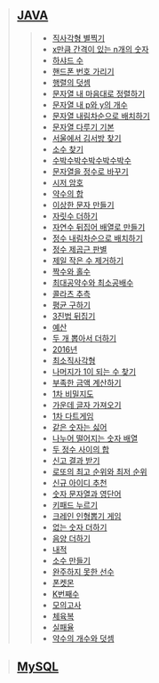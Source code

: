 [link-level-1-JAVA]: https://github.com/gogoma-code/programmers-codding-test/tree/main/LEVEL%201/JAVA
[link-level-1-MySQL]: https://github.com/gogoma-code/programmers-codding-test/tree/main/LEVEL%201/MySQL

[직사각형 별찍기]: https://github.com/gogoma-code/programmers-codding-test/blob/main/LEVEL%201/JAVA/직사각형%20별찍기.java
[x만큼 간격이 있는 n개의 숫자]: https://github.com/gogoma-code/programmers-codding-test/blob/main/LEVEL%201/JAVA/x만큼%20간격이%20있는%20n개의%20숫자.java
[하샤드 수]: https://github.com/gogoma-code/programmers-codding-test/blob/main/LEVEL%201/JAVA/하샤드%20수.java
[핸드폰 번호 가리기]: https://github.com/gogoma-code/programmers-codding-test/blob/main/LEVEL%201/JAVA/핸드폰%20번호%20가리기.java
[행렬의 덧셈]: https://github.com/gogoma-code/programmers-codding-test/blob/main/LEVEL%201/JAVA/행렬의%20덧셈.java
[문자열 내 마음대로 정렬하기]: https://github.com/gogoma-code/programmers-codding-test/blob/main/LEVEL%201/JAVA/문자열%20내%20마음대로%20정렬하기.java
[문자열 내 p와 y의 개수]: https://github.com/gogoma-code/programmers-codding-test/blob/main/LEVEL%201/JAVA/문자열%20내%20p와%20y의%20개수.java
[문자열 내림차순으로 배치하기]: https://github.com/gogoma-code/programmers-codding-test/blob/main/LEVEL%201/JAVA/문자열%20내림차순으로%20배치하기.java
[문자열 다루기 기본]: https://github.com/gogoma-code/programmers-codding-test/blob/main/LEVEL%201/JAVA/문자열%20다루기%20기본.java
[서울에서 김서방 찾기]: https://github.com/gogoma-code/programmers-codding-test/blob/main/LEVEL%201/JAVA/서울에서%20김서방%20찾기.java
[소수 찾기]: https://github.com/gogoma-code/programmers-codding-test/blob/main/LEVEL%201/JAVA/소수%20찾기.java
[수박수박수박수박수박수]: https://github.com/gogoma-code/programmers-codding-test/blob/main/LEVEL%201/JAVA/수박수박수박수박수박수.java
[문자열을 정수로 바꾸기]: https://github.com/gogoma-code/programmers-codding-test/blob/main/LEVEL%201/JAVA/문자열을%20정수로%20바꾸기.java
[시저 암호]: https://github.com/gogoma-code/programmers-codding-test/blob/main/LEVEL%201/JAVA/시저%20암호.java
[약수의 합]: https://github.com/gogoma-code/programmers-codding-test/blob/main/LEVEL%201/JAVA/약수의%20합.java
[이상한 문자 만들기]: https://github.com/gogoma-code/programmers-codding-test/blob/main/LEVEL%201/JAVA/이상한%20문자%20만들기.java
[자릿수 더하기]: https://github.com/gogoma-code/programmers-codding-test/blob/main/LEVEL%201/JAVA/자릿수%20더하기.java
[자연수 뒤집어 배열로 만들기]: https://github.com/gogoma-code/programmers-codding-test/blob/main/LEVEL%201/JAVA/자연수%20뒤집어%20배열로%20만들기.java
[정수 내림차순으로 배치하기]: https://github.com/gogoma-code/programmers-codding-test/blob/main/LEVEL%201/JAVA/정수%20내림차순으로%20배치하기.java
[정수 제곱근 판별]: https://github.com/gogoma-code/programmers-codding-test/blob/main/LEVEL%201/JAVA/정수%20제곱근%20판별.java
[제일 작은 수 제거하기]: https://github.com/gogoma-code/programmers-codding-test/blob/main/LEVEL%201/JAVA/제일%20작은%20수%20제거하기.java
[짝수와 홀수]: https://github.com/gogoma-code/programmers-codding-test/blob/main/LEVEL%201/JAVA/짝수와%20홀수.java
[최대공약수와 최소공배수]: https://github.com/gogoma-code/programmers-codding-test/blob/main/LEVEL%201/JAVA/최대공약수와%20최소공배수.java
[콜라츠 추측]: https://github.com/gogoma-code/programmers-codding-test/blob/main/LEVEL%201/JAVA/콜라츠%20추측.java
[평균 구하기]: https://github.com/gogoma-code/programmers-codding-test/blob/main/LEVEL%201/JAVA/평균%20구하기.java
[3진법 뒤집기]: https://github.com/gogoma-code/programmers-codding-test/blob/main/LEVEL%201/JAVA/3진법%20뒤집기.java
[예산]: https://github.com/gogoma-code/programmers-codding-test/blob/main/LEVEL%201/JAVA/예산.java
[두 개 뽑아서 더하기]: https://github.com/gogoma-code/programmers-codding-test/blob/main/LEVEL%201/JAVA/두%20개%20뽑아서%20더하기.java
[2016년]: https://github.com/gogoma-code/programmers-codding-test/blob/main/LEVEL%201/JAVA/2016년.java
[최소직사각형]: https://github.com/gogoma-code/programmers-codding-test/blob/main/LEVEL%201/JAVA/최소직사각형.java
[나머지가 1이 되는 수 찾기]: https://github.com/gogoma-code/programmers-codding-test/blob/main/LEVEL%201/JAVA/나머지가%201이%20되는%20수%20찾기.java
[부족한 금액 계산하기]: https://github.com/gogoma-code/programmers-codding-test/blob/main/LEVEL%201/JAVA/부족한%20금액%20계산하기.java
[1차 비밀지도]: https://github.com/gogoma-code/programmers-codding-test/blob/main/LEVEL%201/JAVA/1차%20비밀지도.java
[가운데 글자 가져오기]: https://github.com/gogoma-code/programmers-codding-test/blob/main/LEVEL%201/JAVA/가운데%20글자%20가져오기.java
[1차 다트게임]: https://github.com/gogoma-code/programmers-codding-test/blob/main/LEVEL%201/JAVA/1차%20다트게임.java
[같은 숫자는 싫어]: https://github.com/gogoma-code/programmers-codding-test/blob/main/LEVEL%201/JAVA/같은%20숫자는%20싫어.java
[나누어 떨어지는 숫자 배열]: https://github.com/gogoma-code/programmers-codding-test/blob/main/LEVEL%201/JAVA/나누어%20떨어지는%20숫자%20배열.java
[두 정수 사이의 합]: https://github.com/gogoma-code/programmers-codding-test/blob/main/LEVEL%201/JAVA/두%20정수%20사이의%20합.java
[신고 결과 받기]: https://github.com/gogoma-code/programmers-codding-test/blob/main/LEVEL%201/JAVA/신고%20결과%20받기.java
[로또의 최고 순위와 최저 순위]: https://github.com/gogoma-code/programmers-codding-test/blob/main/LEVEL%201/JAVA/로또의%20최고%20순위와%20최저%20순위.java
[신규 아이디 추천]: https://github.com/gogoma-code/programmers-codding-test/blob/main/LEVEL%201/JAVA/신규%20아이디%20추천.java
[숫자 문자열과 영단어]: https://github.com/gogoma-code/programmers-codding-test/blob/main/LEVEL%201/JAVA/숫자%20문자열과%20영단어.java
[키패드 누르기]: https://github.com/gogoma-code/programmers-codding-test/blob/main/LEVEL%201/JAVA/키패드%20누르기.java
[크레인 인형뽑기 게임]: https://github.com/gogoma-code/programmers-codding-test/blob/main/LEVEL%201/JAVA/크레인%20인형뽑기%20게임.java
[없는 숫자 더하기]: https://github.com/gogoma-code/programmers-codding-test/blob/main/LEVEL%201/JAVA/없는%20숫자%20더하기.java
[음양 더하기]: https://github.com/gogoma-code/programmers-codding-test/blob/main/LEVEL%201/JAVA/음양%20더하기.java
[내적]: https://github.com/gogoma-code/programmers-codding-test/blob/main/LEVEL%201/JAVA/내적.java
[소수 만들기]: https://github.com/gogoma-code/programmers-codding-test/blob/main/LEVEL%201/JAVA/소수%20만들기.java
[완주하지 못한 선수]: https://github.com/gogoma-code/programmers-codding-test/blob/main/LEVEL%201/JAVA/완주하지%20못한%20선수.java
[폰켓몬]: https://github.com/gogoma-code/programmers-codding-test/blob/main/LEVEL%201/JAVA/폰켓몬.java
[K번째수]: https://github.com/gogoma-code/programmers-codding-test/blob/main/LEVEL%201/JAVA/K번째수.java
[모의고사]: https://github.com/gogoma-code/programmers-codding-test/blob/main/LEVEL%201/JAVA/모의고사.java
[체육복]: https://github.com/gogoma-code/programmers-codding-test/blob/main/LEVEL%201/JAVA/체육복.java
[실패율]: https://github.com/gogoma-code/programmers-codding-test/blob/main/LEVEL%201/JAVA/실패율.java
[약수의 개수와 덧셈]: https://github.com/gogoma-code/programmers-codding-test/blob/main/LEVEL%201/JAVA/약수의%20개수와%20덧셈.java
> ## [JAVA][link-level-1-JAVA]
> > * [직사각형 별찍기][직사각형 별찍기]
> > * [x만큼 간격이 있는 n개의 숫자][x만큼 간격이 있는 n개의 숫자]
> > * [하샤드 수][하샤드 수]
> > * [핸드폰 번호 가리기][핸드폰 번호 가리기]
> > * [행렬의 덧셈][행렬의 덧셈]
> > * [문자열 내 마음대로 정렬하기][문자열 내 마음대로 정렬하기]
> > * [문자열 내 p와 y의 개수][문자열 내 p와 y의 개수]
> > * [문자열 내림차순으로 배치하기][문자열 내림차순으로 배치하기]
> > * [문자열 다루기 기본][문자열 다루기 기본]
> > * [서울에서 김서방 찾기][서울에서 김서방 찾기]
> > * [소수 찾기][소수 찾기]
> > * [수박수박수박수박수박수][수박수박수박수박수박수]
> > * [문자열을 정수로 바꾸기][문자열을 정수로 바꾸기]
> > * [시저 암호][시저 암호]
> > * [약수의 합][약수의 합]
> > * [이상한 문자 만들기][이상한 문자 만들기]
> > * [자릿수 더하기][자릿수 더하기]
> > * [자연수 뒤집어 배열로 만들기][자연수 뒤집어 배열로 만들기]
> > * [정수 내림차순으로 배치하기][정수 내림차순으로 배치하기]
> > * [정수 제곱근 판별][정수 제곱근 판별]
> > * [제일 작은 수 제거하기][제일 작은 수 제거하기]
> > * [짝수와 홀수][짝수와 홀수]
> > * [최대공약수와 최소공배수][최대공약수와 최소공배수]
> > * [콜라츠 추측][콜라츠 추측]
> > * [평균 구하기][평균 구하기]
> > * [3진법 뒤집기][3진법 뒤집기]
> > * [예산][예산]
> > * [두 개 뽑아서 더하기][두 개 뽑아서 더하기]
> > * [2016년][2016년]
> > * [최소직사각형][최소직사각형]
> > * [나머지가 1이 되는 수 찾기][나머지가 1이 되는 수 찾기]
> > * [부족한 금액 계산하기][부족한 금액 계산하기]
> > * [1차 비밀지도][1차 비밀지도]
> > * [가운데 글자 가져오기][가운데 글자 가져오기]
> > * [1차 다트게임][1차 다트게임]
> > * [같은 숫자는 싫어][같은 숫자는 싫어]
> > * [나누어 떨어지는 숫자 배열][나누어 떨어지는 숫자 배열]
> > * [두 정수 사이의 합][두 정수 사이의 합]
> > * [신고 결과 받기][신고 결과 받기]
> > * [로또의 최고 순위와 최저 순위][로또의 최고 순위와 최저 순위]
> > * [신규 아이디 추천][신규 아이디 추천]
> > * [숫자 문자열과 영단어][숫자 문자열과 영단어]
> > * [키패드 누르기][키패드 누르기]
> > * [크레인 인형뽑기 게임][크레인 인형뽑기 게임]
> > * [없는 숫자 더하기][없는 숫자 더하기]
> > * [음양 더하기][음양 더하기]
> > * [내적][내적]
> > * [소수 만들기][소수 만들기]
> > * [완주하지 못한 선수][완주하지 못한 선수]
> > * [폰켓몬][폰켓몬]
> > * [K번째수][K번째수]
> > * [모의고사][모의고사]
> > * [체육복][체육복]
> > * [실패율][실패율]
> > * [약수의 개수와 덧셈][약수의 개수와 덧셈]

> ## [MySQL][link-level-1-MySQL]
